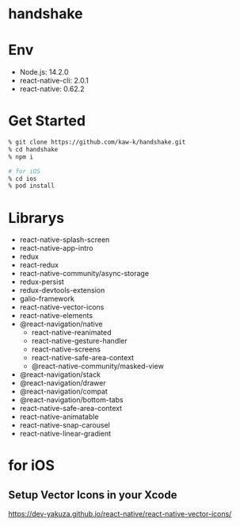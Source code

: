 # handshake

# Env

- Node.js: 14.2.0
- react-native-cli: 2.0.1
- react-native: 0.62.2

# Get Started

```sh
% git clone https://github.com/kaw-k/handshake.git
% cd handshake
% npm i

# for iOS
% cd ios
% pod install
```

# Librarys

- react-native-splash-screen
- react-native-app-intro
- redux
- react-redux
- react-native-community/async-storage
- redux-persist
- redux-devtools-extension
- galio-framework
- react-native-vector-icons
- react-native-elements
- @react-navigation/native
  - react-native-reanimated
  - react-native-gesture-handler
  - react-native-screens
  - react-native-safe-area-context
  - @react-native-community/masked-view
- @react-navigation/stack
- @react-navigation/drawer
- @react-navigation/compat
- @react-navigation/bottom-tabs
- react-native-safe-area-context
- react-native-animatable
- react-native-snap-carousel
- react-native-linear-gradient

# for iOS

## Setup Vector Icons in your Xcode

https://dev-yakuza.github.io/react-native/react-native-vector-icons/
